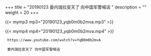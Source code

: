 +++
title = "20190123  委内瑞拉变天了 向中国军警喊话 "
description = ""
weight = 20
+++

{{< mymp3 mp3="20190123_yqb0m0b2mva.mp3" >}}

{{< mymp4 mp4="20190123_yqb0m0b2mva.mp4" >}}

     https://www.youtube.com/watch?v=YqB0m0b2mvA 
     
     委内瑞拉变天了 向中国军警喊话 
